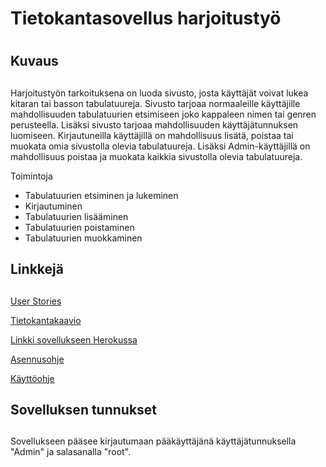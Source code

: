 # Tietokantasovellus harjoitustyö <h1>
## Kuvaus <h2>
Harjoitustyön tarkoituksena on luoda sivusto, josta käyttäjät voivat lukea kitaran tai basson tabulatuureja.  Sivusto tarjoaa normaaleille käyttäjille mahdollisuuden tabulatuurien etsimiseen joko kappaleen nimen tai genren perusteella. Lisäksi sivusto tarjoaa mahdollisuuden käyttäjätunnuksen luomiseen. Kirjautuneilla käyttäjillä on mahdollisuus lisätä, poistaa tai muokata omia sivustolla olevia tabulatuureja. Lisäksi Admin-käyttäjillä on mahdollisuus poistaa ja muokata kaikkia sivustolla olevia tabulatuureja.
  
Toimintoja 
- Tabulatuurien etsiminen ja lukeminen
- Kirjautuminen
- Tabulatuurien lisääminen
- Tabulatuurien poistaminen
- Tabulatuurien muokkaminen

## Linkkejä <h2>
  
 
[User Stories](https://github.com/Roeoeri/tsoha-2019-tabulatuuritHt/blob/master/documentation/userStories.md)

[Tietokantakaavio](https://github.com/Roeoeri/tsoha-2019-tabulatuuritHt/blob/master/documentation/tietokantakaavio.md)
  
[Linkki sovellukseen Herokussa](https://tsoha-tabulatuurit-ht.herokuapp.com/tabs/)

[Asennusohje](https://github.com/Roeoeri/tsoha-2019-tabulatuuritHt/blob/master/documentation/Asennus.md)

[Käyttöohje](https://github.com/Roeoeri/tsoha-2019-tabulatuuritHt/blob/master/documentation/Kaytto.md)

## Sovelluksen tunnukset <h2>
  Sovellukseen pääsee kirjautumaan pääkäyttäjänä käyttäjätunnuksella "Admin" ja salasanalla "root".



